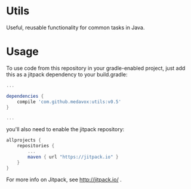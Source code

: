 # Utils
Useful, reusable functionality for common tasks in Java.

# Usage

To use code from this repository in your gradle-enabled project, just add this as a jitpack dependency to your build.gradle:

```gradle
...

dependencies {
    compile 'com.github.medavox:utils:v0.5'
}

...
```

you'll also need to enable the jitpack repository:

```gradle
allprojects {
    repositories {
        ...
        maven { url "https://jitpack.io" }
    }
}
```

For more info on Jitpack, see <http://jitpack.io/> .

